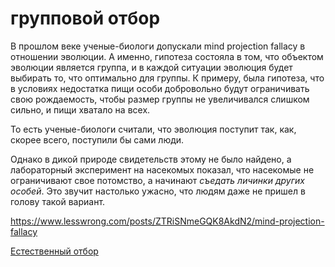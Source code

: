 # групповой отбор
В прошлом веке ученые-биологи допускали mind projection fallacy в отношении эволюции. А именно, гипотеза состояла в том, что объектом эволюции является группа, и в каждой ситуации эволюция будет выбирать то, что оптимально для группы. К примеру, была гипотеза, что в условиях недостатка пищи особи добровольно будут ограничивать свою рождаемость, чтобы размер группы не увеличивался слишком сильно, и пищи хватало на всех.

То есть ученые-биологи считали, что эволюция поступит так, как, скорее всего, поступили бы сами люди.

Однако в дикой природе свидетельств этому не было найдено, а лабораторный эксперимент на насекомых показал, что насекомые не ограничивают свое потомство, а начинают _съедать личинки других особей_. Это звучит настолько ужасно, что людям даже не пришел в голову такой вариант.

https://www.lesswrong.com/posts/ZTRiSNmeGQK8AkdN2/mind-projection-fallacy

[Естественный отбор](%D0%95%D1%81%D1%82%D0%B5%D1%81%D1%82%D0%B2%D0%B5%D0%BD%D0%BD%D1%8B%D0%B9%20%D0%BE%D1%82%D0%B1%D0%BE%D1%80)